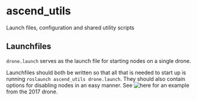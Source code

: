 # ascend_utils
Launch files, configuration and shared utility scripts

## Launchfiles
`drone.launch` serves as the launch file for starting nodes on a single drone. 

Launchfiles should both be written so that all that is needed to start up is running `roslaunch ascend_utils drone.launch`. They should also contain options for disabling nodes in an easy manner. See ![here](https://github.com/AscendNTNU/ascend_utilities/blob/master/launch/primary.launch) for an example from the 2017 drone. 
